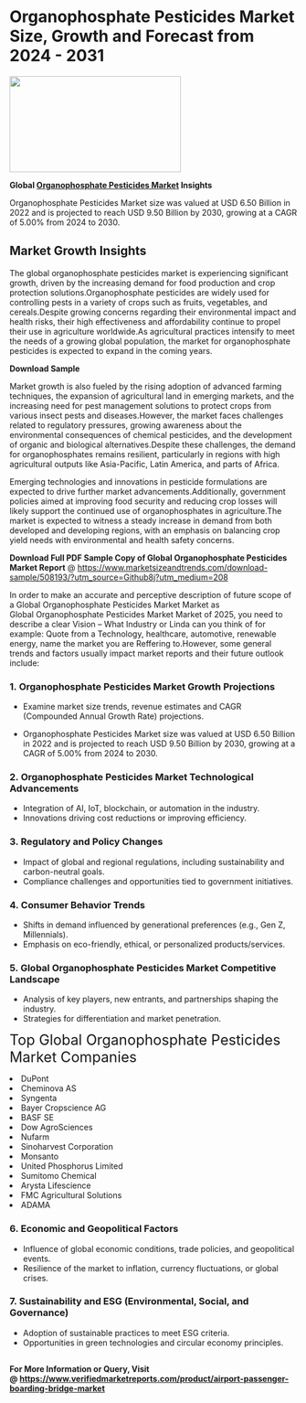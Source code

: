 <H1>Organophosphate Pesticides Market Size, Growth and Forecast from 2024 - 2031</H1><img class="aligncenter size-medium wp-image-584254" src="https://thirdeyenews.in/wp-content/uploads/2024/09/Global-Market-Research-300x168.jpeg" alt="" width="300" height="168" /><p><strong>Global&nbsp;<a href="https://www.marketsizeandtrends.com/download-sample/508193/?utm_source=Github8j?utm_medium=208">Organophosphate Pesticides Market</a> Insights</strong></p><p>Organophosphate Pesticides Market size was valued at USD 6.50 Billion in 2022 and is projected to reach USD 9.50 Billion by 2030, growing at a CAGR of 5.00% from 2024 to 2030.</p><p><h2>Market Growth Insights</h2> <p>The global organophosphate pesticides market is experiencing significant growth, driven by the increasing demand for food production and crop protection solutions.Organophosphate pesticides are widely used for controlling pests in a variety of crops such as fruits, vegetables, and cereals.Despite growing concerns regarding their environmental impact and health risks, their high effectiveness and affordability continue to propel their use in agriculture worldwide.As agricultural practices intensify to meet the needs of a growing global population, the market for organophosphate pesticides is expected to expand in the coming years.</p> <p><strong>Download Sample</strong></p> <p>Market growth is also fueled by the rising adoption of advanced farming techniques, the expansion of agricultural land in emerging markets, and the increasing need for pest management solutions to protect crops from various insect pests and diseases.However, the market faces challenges related to regulatory pressures, growing awareness about the environmental consequences of chemical pesticides, and the development of organic and biological alternatives.Despite these challenges, the demand for organophosphates remains resilient, particularly in regions with high agricultural outputs like Asia-Pacific, Latin America, and parts of Africa.</p> <p>Emerging technologies and innovations in pesticide formulations are expected to drive further market advancements.Additionally, government policies aimed at improving food security and reducing crop losses will likely support the continued use of organophosphates in agriculture.The market is expected to witness a steady increase in demand from both developed and developing regions, with an emphasis on balancing crop yield needs with environmental and health safety concerns.</p> <p><span class=""><strong>Download Full PDF Sample Copy of Global Organophosphate Pesticides Market Report</strong> @ <a href="https://www.marketsizeandtrends.com/download-sample/508193/?utm_source=Github8j?utm_medium=208" target="_blank">https://www.marketsizeandtrends.com/download-sample/508193/?utm_source=Github8j?utm_medium=208</a></span></p><p>In order to make an accurate and perceptive description of future scope of a Global&nbsp;Organophosphate Pesticides Market Market as Global&nbsp;Organophosphate Pesticides Market Market of 2025, you need to describe a clear Vision &ndash; What Industry or Linda can you think of for example: Quote from a Technology, healthcare, automotive, renewable energy, name the market you are Reffering to.However, some general trends and factors usually impact market reports and their future outlook include:</p><h3>1.&nbsp;<strong>Organophosphate Pesticides Market Growth Projections</strong></h3><ul><li>Examine market size trends, revenue estimates and CAGR (Compounded Annual Growth Rate) projections.</li><li><p>Organophosphate Pesticides Market size was valued at USD 6.50 Billion in 2022 and is projected to reach USD 9.50 Billion by 2030, growing at a CAGR of 5.00% from 2024 to 2030.</p></li></ul><h3>2.&nbsp;<strong>Organophosphate Pesticides Market Technological Advancements</strong></h3><ul><li>Integration of AI, IoT, blockchain, or automation in the industry.</li><li>Innovations driving cost reductions or improving efficiency.</li></ul><h3>3.&nbsp;<strong>Regulatory and Policy Changes</strong></h3><ul><li>Impact of global and regional regulations, including sustainability and carbon-neutral goals.</li><li>Compliance challenges and opportunities tied to government initiatives.</li></ul><h3>4.&nbsp;<strong>Consumer Behavior Trends</strong></h3><ul><li>Shifts in demand influenced by generational preferences (e.g., Gen Z, Millennials).</li><li>Emphasis on eco-friendly, ethical, or personalized products/services.</li></ul><h3>5.&nbsp;<strong>Global Organophosphate Pesticides Market Competitive Landscape</strong></h3><ul><li>Analysis of key players, new entrants, and partnerships shaping the industry.</li><li>Strategies for differentiation and market penetration.</li></ul><p data-pm-slice="1 1 []"><span style="color: inherit; font-family: inherit; font-size: 25px;">Top Global Organophosphate Pesticides Market Companies</span></p><div class="" data-test-id=""><p><li>DuPont</li><li> Cheminova AS</li><li> Syngenta</li><li> Bayer Cropscience AG</li><li> BASF SE</li><li> Dow AgroSciences</li><li> Nufarm</li><li> Sinoharvest Corporation</li><li> Monsanto</li><li> United Phosphorus Limited</li><li> Sumitomo Chemical</li><li> Arysta Lifescience</li><li> FMC Agricultural Solutions</li><li> ADAMA</li></p></div><h3>6.&nbsp;<strong>Economic and Geopolitical Factors</strong></h3><ul><li>Influence of global economic conditions, trade policies, and geopolitical events.</li><li>Resilience of the market to inflation, currency fluctuations, or global crises.</li></ul><h3>7.&nbsp;<strong>Sustainability and ESG (Environmental, Social, and Governance)</strong></h3><ul><li>Adoption of sustainable practices to meet ESG criteria.</li><li>Opportunities in green technologies and circular economy principles.</li></ul><h2><strong style="font-size: 14px;">For More Information or Query, Visit @&nbsp;</strong><a style="background-color: #ffffff; font-size: 14px;" href="https://www.marketsizeandtrends.com/report/organophosphate-pesticides-market/" target="_blank">https://www.verifiedmarketreports.com/product/airport-passenger-boarding-bridge-market</a></h2>